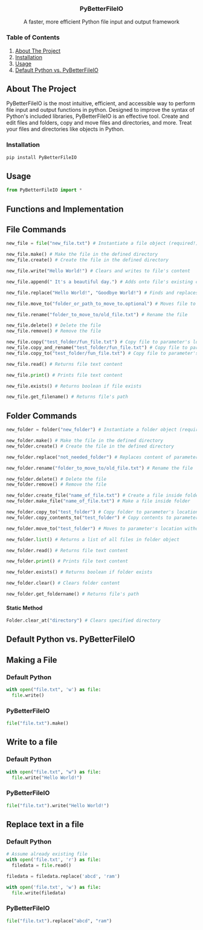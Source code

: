 <a name="readme-top"></a>


<br />
<div align="center">

  <h3 align="center">PyBetterFileIO</h3>

  <p align="center">A faster, more efficient Python file input and output framework</p>
</div>


<!-- TABLE OF CONTENTS -->

<h3>Table of Contents</h3>
<ol>
  <li>
    <a href="#about-the-project">About The Project</a>
  </li>
  <li>
    <a href="#installation">Installation</a></li>
  </li>
  <li>
    <a href="#usage">Usage</a>
  </li>
  <li>
    <a href="#default-python-vs.-pybetterfileio">Default Python vs. PyBetterFileIO</a>
  </li>
</ol>




<!-- ABOUT THE PROJECT -->
## About The Project

<p>PyBetterFileIO is the most intuitive, efficient, and accessible way to perform file input and output functions in python.
Designed to improve the syntax of Python's included libraries, PyBetterFileIO is an effective tool.
Create and edit files and folders, copy and move files and directories, and more.
Treat your files and directories like objects in Python.</p>




### Installation
```bash
pip install PyBetterFileIO
```

## Usage
```python
from PyBetterFileIO import *
```
## Functions and Implementation

<h2>File Commands</h2>

```python
new_file = file("new_file.txt") # Instantiate a file object (required!)
```
```python
new_file.make() # Make the file in the defined directory
new_file.create() # Create the file in the defined directory
```
```python
new_file.write("Hello World!") # Clears and writes to file's content
```
```python
new_file.append(" It's a beautiful day.") # Adds onto file's existing content
```
```python
new_file.replace("Hello World!", "Goodbye World!") # Finds and replaces file's content
```
```python
new_file.move_to("folder_or_path_to_move_to.optional") # Moves file to specified location
```
```python
new_file.rename("folder_to_move_to/old_file.txt") # Rename the file
```
```python
new_file.delete() # Delete the file
new_file.remove() # Remove the file
```
```python
new_file.copy("test_folder/fun_file.txt") # Copy file to parameter's location
new_file.copy_and_rename("test_folder/fun_file.txt") # Copy file to parameter's location
new_file.copy_to("test_folder/fun_file.txt") # Copy file to parameter's location
```
```python
new_file.read() # Returns file text content
```
```python
new_file.print() # Prints file text content
```
```python
new_file.exists() # Returns boolean if file exists
```
```python
new_file.get_filename() # Returns file's path
```

<h2>Folder Commands</h2>

```python
new_folder = folder("new_folder") # Instantiate a folder object (required!)
```
```python
new_folder.make() # Make the file in the defined directory
new_folder.create() # Create the file in the defined directory
```
```python
new_folder.replace("not_needed_folder") # Replaces content of parameter's folder with object's content
```
```python
new_folder.rename("folder_to_move_to/old_file.txt") # Rename the file
```
```python
new_folder.delete() # Delete the file
new_folder.remove() # Remove the file
```
```python
new_folder.create_file("name_of_file.txt") # Create a file inside folder
new_folder.make_file("name_of_file.txt") # Make a file inside folder
```
```python
new_folder.copy_to("test_folder") # Copy folder to parameter's location
new_folder.copy_contents_to("test_folder") # Copy contents to parameter's location
```
```python
new_folder.move_to("test_folder") # Moves to parameter's location without keeping original directory
```
```python
new_folder.list() # Returns a list of all files in folder object
```
```python
new_folder.read() # Returns file text content
```
```python
new_folder.print() # Prints file text content
```
```python
new_folder.exists() # Returns boolean if folder exists
```
```python
new_folder.clear() # Clears folder content
```
```python
new_folder.get_foldername() # Returns file's path
```

<h4>Static Method</h4>

```python
Folder.clear_at("directory") # Clears specified directory
```

## Default Python vs. PyBetterFileIO
<h2>Making a File</h2>

<h3>Default Python</h3>

```python
with open("file.txt", 'w') as file:
  file.write()
```

<h3>PyBetterFileIO</h3>

```python
file("file.txt").make()
```

<h2>Write to a file</h2>

<h3>Default Python</h3>

```python
with open("file.txt", "w") as file:
  file.write("Hello World!")
```

<h3>PyBetterFileIO</h3>

```python
file("file.txt").write("Hello World!")
```

<h2>Replace text in a file</h2>

<h3>Default Python</h3>

```python
# Assume already existing file
with open('file.txt', 'r') as file:
  filedata = file.read()

filedata = filedata.replace('abcd', 'ram')

with open('file.txt', 'w') as file:
  file.write(filedata)
```

<h3>PyBetterFileIO</h3>

```python
file("file.txt").replace("abcd", "ram")
```